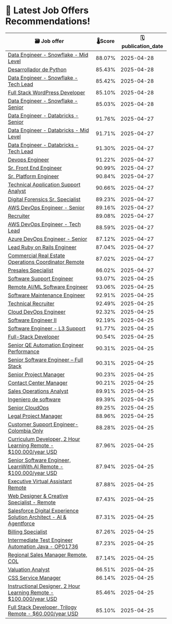 # 🚀 Latest Job Offers Recommendations!
| 🗃️ **Job offer** | 🌡️**Score** | 🗓️ **publication_date** |
|---|---|---|
| [Data Engineer - Snowflake - Mid Level](https://co.linkedin.com/jobs/view/data-engineer-snowflake-mid-level-at-lumenalta-4216609018) | 88.07% | 2025-04-28 |
| [Desarrollador de Python](https://co.linkedin.com/jobs/view/desarrollador-de-python-at-cpim-colombia-hr-4215595499) | 85.43% | 2025-04-28 |
| [Data Engineer - Snowflake - Tech Lead](https://co.linkedin.com/jobs/view/data-engineer-snowflake-tech-lead-at-lumenalta-4216609253) | 85.42% | 2025-04-28 |
| [Full Stack WordPress Developer](https://co.linkedin.com/jobs/view/full-stack-wordpress-developer-at-zen-projects-4215595459) | 85.10% | 2025-04-28 |
| [Data Engineer - Snowflake - Senior](https://co.linkedin.com/jobs/view/data-engineer-snowflake-senior-at-lumenalta-4216601830) | 85.03% | 2025-04-28 |
| [Data Engineer - Databricks - Senior](https://co.linkedin.com/jobs/view/data-engineer-databricks-senior-at-lumenalta-4216095674) | 91.76% | 2025-04-27 |
| [Data Engineer - Databricks - Mid Level](https://co.linkedin.com/jobs/view/data-engineer-databricks-mid-level-at-lumenalta-4216090844) | 91.71% | 2025-04-27 |
| [Data Engineer - Databricks - Tech Lead](https://co.linkedin.com/jobs/view/data-engineer-databricks-tech-lead-at-lumenalta-4216099834) | 91.30% | 2025-04-27 |
| [Devops Engineer](https://co.linkedin.com/jobs/view/devops-engineer-at-launchpad-technologies-inc-4184860277) | 91.22% | 2025-04-27 |
| [Sr. Front End Engineer](https://co.linkedin.com/jobs/view/sr-front-end-engineer-at-aha%21-4218465926) | 90.99% | 2025-04-27 |
| [Sr. Platform Engineer](https://co.linkedin.com/jobs/view/sr-platform-engineer-at-aha%21-4218466815) | 90.84% | 2025-04-27 |
| [Technical Application Support Analyst](https://co.linkedin.com/jobs/view/technical-application-support-analyst-at-aci-worldwide-3985048419) | 90.66% | 2025-04-27 |
| [Digital Forensics Sr. Specialist](https://co.linkedin.com/jobs/view/digital-forensics-sr-specialist-at-concentrix-limited-company-4218427378) | 89.23% | 2025-04-27 |
| [AWS DevOps Engineer - Senior](https://co.linkedin.com/jobs/view/aws-devops-engineer-senior-at-lumenalta-4218656190) | 89.16% | 2025-04-27 |
| [Recruiter](https://co.linkedin.com/jobs/view/recruiter-at-higher-options-4198628393) | 89.08% | 2025-04-27 |
| [AWS DevOps Engineer - Tech Lead](https://co.linkedin.com/jobs/view/aws-devops-engineer-tech-lead-at-lumenalta-4218654692) | 88.59% | 2025-04-27 |
| [Azure DevOps Engineer - Senior](https://co.linkedin.com/jobs/view/azure-devops-engineer-senior-at-lumenalta-4216086919) | 87.12% | 2025-04-27 |
| [Lead Ruby on Rails Engineer](https://co.linkedin.com/jobs/view/lead-ruby-on-rails-engineer-at-aha%21-4218469540) | 87.04% | 2025-04-27 |
| [Commercial Real Estate Operations Coordinator Remote](https://co.linkedin.com/jobs/view/commercial-real-estate-operations-coordinator-remote-at-higher-options-4180909513) | 87.02% | 2025-04-27 |
| [Presales Specialist](https://co.linkedin.com/jobs/view/presales-specialist-at-ergeon-4216605238) | 86.02% | 2025-04-27 |
| [Software Support Engineer](https://co.linkedin.com/jobs/view/software-support-engineer-at-canonical-4214718333) | 93.07% | 2025-04-25 |
| [Remote AI/ML Software Engineer](https://co.linkedin.com/jobs/view/remote-ai-ml-software-engineer-at-scopic-4215103100) | 93.06% | 2025-04-25 |
| [Software Maintenance Engineer](https://co.linkedin.com/jobs/view/software-maintenance-engineer-at-canonical-4214718061) | 92.91% | 2025-04-25 |
| [Technical Recruiter](https://co.linkedin.com/jobs/view/technical-recruiter-at-agent-careers-4216783361) | 92.49% | 2025-04-25 |
| [Cloud DevOps Engineer](https://co.linkedin.com/jobs/view/cloud-devops-engineer-at-logical-media-group-4214751815) | 92.32% | 2025-04-25 |
| [Software Engineer II](https://co.linkedin.com/jobs/view/software-engineer-ii-at-anthology-inc-4098829881) | 92.19% | 2025-04-25 |
| [Software Engineer - L3 Support](https://co.linkedin.com/jobs/view/software-engineer-l3-support-at-canonical-4214714566) | 91.77% | 2025-04-25 |
| [Full-Stack Developer](https://co.linkedin.com/jobs/view/full-stack-developer-at-flatiron-software-4217612852) | 90.54% | 2025-04-25 |
| [Senior QE Automation Engineer Performance](https://co.linkedin.com/jobs/view/senior-qe-automation-engineer-performance-at-publicis-sapient-4203674125) | 90.31% | 2025-04-25 |
| [Senior Software Engineer – Full Stack](https://co.linkedin.com/jobs/view/senior-software-engineer-%E2%80%93-full-stack-at-emapta-global-4216795276) | 90.31% | 2025-04-25 |
| [Senior Project Manager](https://co.linkedin.com/jobs/view/senior-project-manager-at-verndale-4198739417) | 90.23% | 2025-04-25 |
| [Contact Center Manager](https://co.linkedin.com/jobs/view/contact-center-manager-at-pfm-medical-gmbh-4216957832) | 90.21% | 2025-04-25 |
| [Sales Operations Analyst](https://co.linkedin.com/jobs/view/sales-operations-analyst-at-canonical-4215109581) | 89.91% | 2025-04-25 |
| [Ingeniero de software](https://co.linkedin.com/jobs/view/ingeniero-de-software-at-bearsoft-inc-4217603368) | 89.39% | 2025-04-25 |
| [Senior CloudOps](https://co.linkedin.com/jobs/view/senior-cloudops-at-launchpad-technologies-inc-4144436908) | 89.25% | 2025-04-25 |
| [Legal Project Manager](https://co.linkedin.com/jobs/view/legal-project-manager-at-quiroga-law-office-pllc-4217432655) | 88.96% | 2025-04-25 |
| [Customer Support Engineer- Colombia Only](https://co.linkedin.com/jobs/view/customer-support-engineer-colombia-only-at-aventior-4214284022) | 88.28% | 2025-04-25 |
| [Curriculum Developer, 2 Hour Learning Remote - $100,000/year USD](https://co.linkedin.com/jobs/view/curriculum-developer-2-hour-learning-remote-%24100-000-year-usd-at-trilogy-4213687731) | 87.96% | 2025-04-25 |
| [Senior Software Engineer, LearnWith.AI Remote - $100,000/year USD](https://co.linkedin.com/jobs/view/senior-software-engineer-learnwith-ai-remote-%24100-000-year-usd-at-trilogy-4213687714) | 87.94% | 2025-04-25 |
| [Executive Virtual Assistant Remote](https://co.linkedin.com/jobs/view/executive-virtual-assistant-remote-at-goat-digital-4214216987) | 87.88% | 2025-04-25 |
| [Web Designer & Creative Specialist - Remote](https://co.linkedin.com/jobs/view/web-designer-creative-specialist-remote-at-webserv-4215106370) | 87.43% | 2025-04-25 |
| [Salesforce Digital Experience Solution Architect - AI & Agentforce](https://co.linkedin.com/jobs/view/salesforce-digital-experience-solution-architect-ai-agentforce-at-neuraflash-4213967560) | 87.31% | 2025-04-25 |
| [Billing Specialist](https://co.linkedin.com/jobs/view/billing-specialist-at-cpi-service-4216729001) | 87.26% | 2025-04-25 |
| [Intermediate Test Engineer Automation Java - OP01736](https://co.linkedin.com/jobs/view/intermediate-test-engineer-automation-java-op01736-at-dev-pro-4214229115) | 87.23% | 2025-04-25 |
| [Regional Sales Manager Remote, COL](https://co.linkedin.com/jobs/view/regional-sales-manager-remote-col-at-crowdstrike-4179976656) | 87.14% | 2025-04-25 |
| [Valuation Analyst](https://co.linkedin.com/jobs/view/valuation-analyst-at-valutico-4214706842) | 86.51% | 2025-04-25 |
| [CSS Service Manager](https://co.linkedin.com/jobs/view/css-service-manager-at-oracle-4215103987) | 86.14% | 2025-04-25 |
| [Instructional Designer, 2 Hour Learning Remote - $100,000/year USD](https://co.linkedin.com/jobs/view/instructional-designer-2-hour-learning-remote-%24100-000-year-usd-at-trilogy-4213692343) | 85.46% | 2025-04-25 |
| [Full Stack Developer, Trilogy Remote - $60,000/year USD](https://co.linkedin.com/jobs/view/full-stack-developer-trilogy-remote-%2460-000-year-usd-at-trilogy-4213689667) | 85.10% | 2025-04-25 |
